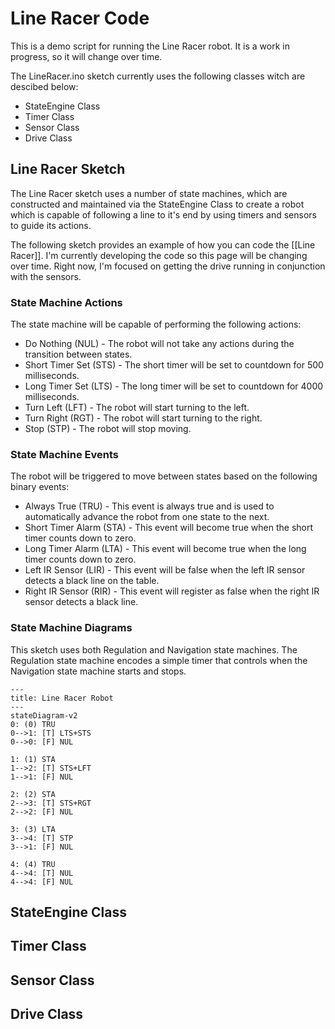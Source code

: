 # Line Racer Code
This is a demo script for running the Line Racer robot.  It is a work in progress, so it will change over time.

The LineRacer.ino sketch currently uses the following classes witch are descibed below: 
- StateEngine Class
- Timer Class
- Sensor Class
- Drive Class

## Line Racer Sketch
The Line Racer sketch uses a number of state machines, which are constructed and maintained via the StateEngine Class to create a robot which is capable of following a line to it's end by using timers and sensors to guide its actions.

The following sketch provides an example of how you can code the [[Line Racer]].  I'm currently developing the code so this page will be changing over time.  Right now, I'm focused on getting the drive running in conjunction with the sensors.

### State Machine Actions
The state machine will be capable of performing the following actions:
- Do Nothing (NUL) - The robot will not take any actions during the transition between states.
- Short Timer Set (STS) - The short timer will be set to countdown for 500 milliseconds.
- Long Timer Set (LTS) - The long timer will be set to countdown for 4000 milliseconds.
- Turn Left (LFT) - The robot will start turning to the left.
- Turn Right (RGT) - The robot will start turning to the right.
- Stop (STP) - The robot will stop moving.
### State Machine Events
The robot will be triggered to move between states based on the following binary events:
- Always True (TRU) - This event is always true and is used to automatically advance the robot from one state to the next.
- Short Timer Alarm (STA) - This event will become true when the short timer counts down to zero.
- Long Timer Alarm (LTA) - This event will become true when the long timer counts down to zero.
- Left IR Sensor (LIR) - This event will be false when the left IR sensor detects a black line on the table.
- Right IR Sensor (RIR) - This event will register as false when the right IR sensor detects a black line.
### State Machine Diagrams

This sketch uses both Regulation and Navigation state machines.  The Regulation state machine encodes a simple timer that controls when the Navigation state machine starts and stops.

```mermaid
---
title: Line Racer Robot
---
stateDiagram-v2
0: (0) TRU
0-->1: [T] LTS+STS
0-->0: [F] NUL

1: (1) STA
1-->2: [T] STS+LFT
1-->1: [F] NUL

2: (2) STA
2-->3: [T] STS+RGT
2-->2: [F] NUL

3: (3) LTA
3-->4: [T] STP
3-->1: [F] NUL

4: (4) TRU
4-->4: [T] NUL
4-->4: [F] NUL
```


## StateEngine Class


## Timer Class


## Sensor Class


## Drive Class
